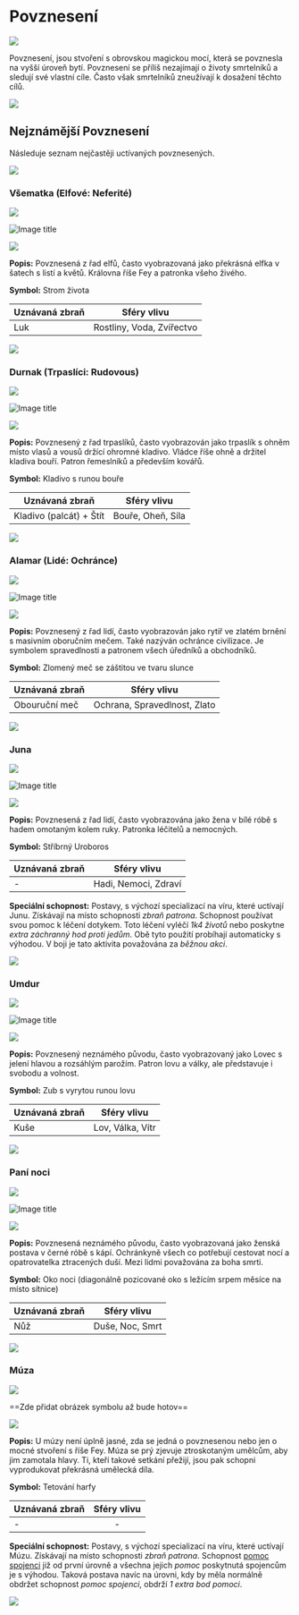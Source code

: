 # Povznesení

<img src="/assets/sep_line.png"/>

Povznesení, jsou stvoření s obrovskou magickou mocí, která se povznesla na vyšší úroveň bytí. Povznesení se příliš nezajímají o životy smrtelníků a sledují své vlastní cíle. Často však smrtelníků zneužívají k dosažení těchto cílů.

<img src="/assets/sep_line.png"/>

## Nejznámější Povznesení

Následuje seznam nejčastěji uctívaných povznesených.

<img src="/assets/sep_line.png"/>

### Všematka (Elfové: Neferité)

<img src="/assets/sep_line.png"/>

![Image title](/assets/OW/gods/Vsematka.jpg)

<img src="/assets/sep_line.png"/>

**Popis:** Povznesená z řad elfů, často vyobrazovaná jako překrásná elfka v šatech s listí a květů. Královna říše Fey a patronka všeho živého.

**Symbol:** Strom života

| Uznávaná zbraň |        Sféry vlivu        |
| -------------- | :-----------------------: |
| Luk            | Rostliny, Voda, Zvířectvo |

<img src="/assets/sep_line.png"/>

### Durnak (Trpaslíci: Rudovous)

<img src="/assets/sep_line.png"/>

![Image title](/assets/OW/gods/Durnak.jpg)

<img src="/assets/sep_line.png"/>

**Popis:** Povznesený z řad trpaslíků, často vyobrazován jako trpaslík s ohněm místo vlasů a vousů držící ohromné kladivo. Vládce říše ohně a držitel kladiva bouří. Patron řemeslníků a především kovářů.

**Symbol:** Kladivo s runou bouře

| Uznávaná zbraň          |    Sféry vlivu    |
| ----------------------- | :---------------: |
| Kladivo (palcát) + Štít | Bouře, Oheň, Síla |

<img src="/assets/sep_line.png"/>

### Alamar (Lidé: Ochránce)

<img src="/assets/sep_line.png"/>

![Image title](/assets/OW/gods/Alamar.jpg)

<img src="/assets/sep_line.png"/>

**Popis:** Povznesený z řad lidí, často vyobrazován jako rytíř ve zlatém brnění s masivním oboručním mečem. Také nazýván ochránce civilizace. Je symbolem spravedlnosti a patronem všech úředníků a obchodníků.

**Symbol:** Zlomený meč se záštitou ve tvaru slunce

| Uznávaná zbraň |         Sféry vlivu          |
| -------------- | :--------------------------: |
| Obouruční meč  | Ochrana, Spravedlnost, Zlato |

<img src="/assets/sep_line.png"/>

### Juna

<img src="/assets/sep_line.png"/>

![Image title](/assets/OW/gods/Juna.jpg)

<img src="/assets/sep_line.png"/>

**Popis:** Povznesená z řad lidí, často vyobrazována jako žena v bílé róbě s hadem omotaným kolem ruky. Patronka léčitelů a nemocných.

**Symbol:** Stříbrný Uroboros

| Uznávaná zbraň |     Sféry vlivu      |
| -------------- | :------------------: |
| -              | Hadi, Nemoci, Zdraví |

**Speciální schopnost:** Postavy, s výchozí specializací na víru, které uctívají Junu. Získávají na místo schopnosti *zbraň patrona*. Schopnost používat svou pomoc k léčení dotykem. Toto léčení vyléčí *1k4 životů* nebo poskytne *extra záchranný hod proti jedům*. Obě tyto použití probíhají automaticky s výhodou. V boji je tato aktivita považována za *běžnou akci*. 

<img src="/assets/sep_line.png"/>

### Umdur

<img src="/assets/sep_line.png"/>

![Image title](/assets/OW/gods/Umdur.jpg)

<img src="/assets/sep_line.png"/>

**Popis:** Povznesený neznámého původu, často vyobrazovaný jako Lovec s jelení hlavou a rozsáhlým parožím. Patron lovu a války, ale představuje i svobodu a volnost.

**Symbol:** Zub s vyrytou runou lovu

| Uznávaná zbraň |   Sféry vlivu    |
| -------------- | :--------------: |
| Kuše           | Lov, Válka, Vítr |

<img src="/assets/sep_line.png"/>

### Paní noci

<img src="/assets/sep_line.png"/>

![Image title](/assets/OW/gods/Nightmother.jpg)

<img src="/assets/sep_line.png"/>

**Popis:** Povznesená neznámého původu, často vyobrazovaná jako ženská postava v černé róbě s kápí. Ochránkyně všech co potřebují cestovat nocí a opatrovatelka ztracených duší. Mezi lidmi považována za boha smrti. 

**Symbol:** Oko noci (diagonálně pozicované oko s ležícím srpem měsíce na místo sítnice)

| Uznávaná zbraň |   Sféry vlivu   |
| -------------- | :-------------: |
| Nůž            | Duše, Noc, Smrt |

<img src="/assets/sep_line.png"/>

### Múza

<img src="/assets/sep_line.png"/>

==Zde přidat obrázek symbolu až bude hotov==

<img src="/assets/sep_line.png"/>

**Popis:** U múzy není úplně jasné, zda se jedná o povznesenou nebo jen o mocné stvoření s říše Fey. Múza se prý zjevuje ztroskotaným umělcům, aby jim zamotala hlavy. Ti, kteří takové setkání přežijí, jsou pak schopni vyprodukovat překrásná umělecká díla.

**Symbol:** Tetování harfy

| Uznávaná zbraň | Sféry vlivu |
| -------------- | :---------: |
| -              |      -      |

**Speciální schopnost:** Postavy, s výchozí specializací na víru, které uctívají Múzu. Získávají na místo schopnosti *zbraň patrona*. Schopnost [pomoc spojenci](/Starý%20svět%20%28Zasazení%29/Specializace/Vira/#pomoc-spojenci) již od první úrovně a všechna jejich *pomoc* poskytnutá spojencům je s výhodou. Taková postava navíc na úrovni, kdy by měla normálně obdržet schopnost *pomoc spojenci*, obdrží *1 extra bod pomoci*.

<img src="/assets/sep_line.png"/>
